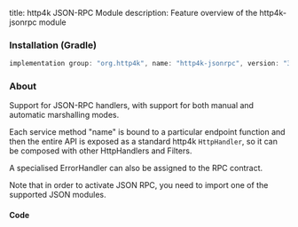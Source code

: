 title: http4k JSON-RPC Module
description: Feature overview of the http4k-jsonrpc module

### Installation (Gradle)

```groovy
implementation group: "org.http4k", name: "http4k-jsonrpc", version: "3.273.0"
```

### About

Support for JSON-RPC handlers, with support for both manual and automatic marshalling modes.

Each service method "name" is bound to a particular endpoint function and then the entire API is 
exposed as a standard http4k `HttpHandler`, so it can be composed with other HttpHandlers and Filters.

A specialised ErrorHandler can also be assigned to the RPC contract.

Note that in order to activate JSON RPC, you need to import one of the supported JSON modules.

#### Code [<img class="octocat"/>](https://github.com/http4k/http4k/blob/master/src/docs/guide/modules/jsonrpc/example.kt)

<script src="https://gist-it.appspot.com/https://github.com/http4k/http4k/blob/master/src/docs/guide/modules/jsonrpc/example.kt"></script>
